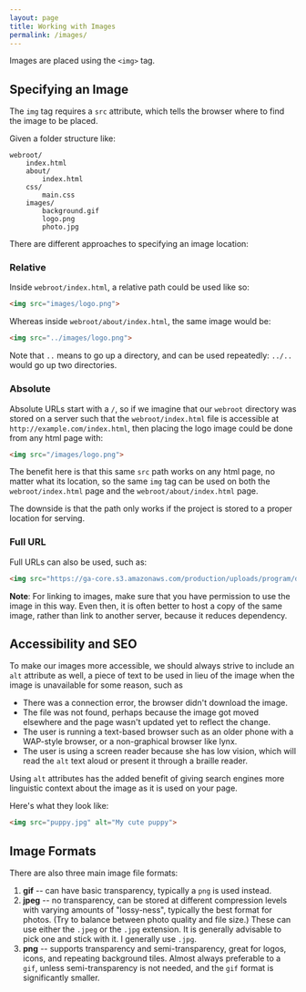```yaml
---
layout: page
title: Working with Images
permalink: /images/
---
```




Images are placed using the `<img>` tag.

Specifying an Image
-------------------

The `img` tag requires a `src` attribute, which tells the browser where to find the image to be placed.

Given a folder structure like:

	webroot/
		index.html
		about/
			index.html
		css/
			main.css
		images/
			background.gif
			logo.png
			photo.jpg

There are different approaches to specifying an image location:
	
### Relative
	
Inside `webroot/index.html`, a relative path could be used like so:

```html
<img src="images/logo.png">
```

Whereas inside `webroot/about/index.html`, the same image would be:

```html
<img src="../images/logo.png">
```

Note that `..` means to go up a directory, and can be used repeatedly: `../..` would go up two directories.

### Absolute
	
Absolute URLs start with a `/`, so if we imagine that our `webroot` directory was stored on a server such that the `webroot/index.html` file is accessible at `http://example.com/index.html`, then placing the logo image could be done from any html page with:
	
```html
<img src="/images/logo.png">
```

The benefit here is that this same `src` path works on any html page, no matter what its location, so the same `img` tag can be used on both the `webroot/index.html` page and the `webroot/about/index.html` page.

The downside is that the path only works if the project is stored to a proper location for serving.

### Full URL
	
Full URLs can also be used, such as:
	
```html
<img src="https://ga-core.s3.amazonaws.com/production/uploads/program/default_image/397/thumb_User-Experience-Sketching.jpg">
```

**Note**: For linking to images, make sure that you have permission to use the image in this way. Even then, it is often better to host a copy of the same image, rather than link to another server, because it reduces dependency.


Accessibility and SEO
---------------------

To make our images more accessible, we should always strive to include an `alt` attribute as well, a piece of text to be used in lieu of the image when the image is unavailable for some reason, such as

* There was a connection error, the browser didn't download the image.
* The file was not found, perhaps because the image got moved elsewhere and the page wasn't updated yet to reflect the change.
* The user is running a text-based browser such as an older phone with a WAP-style browser, or a non-graphical browser like lynx.
* The user is using a screen reader because she has low vision, which will read the `alt` text aloud or present it through a braille reader.

Using `alt` attributes has the added benefit of giving search engines more linguistic context about the image as it is used on your page.

Here's what they look like:

```html
<img src="puppy.jpg" alt="My cute puppy">
```


Image Formats
-------------

There are also three main image file formats:

1. **gif** -- can have basic transparency, typically a `png` is used instead.
2. **jpeg** -- no transparency, can be stored at different compression levels with varying amounts of "lossy-ness", typically the best format for photos. (Try to balance between photo quality and file size.) These can use either the `.jpeg` or the `.jpg` extension. It is generally advisable to pick one and stick with it. I generally use `.jpg`.
3. **png** -- supports transparency and semi-transparency, great for logos, icons, and repeating background tiles. Almost always preferable to a `gif`, unless semi-transparency is not needed, and the `gif` format is significantly smaller.